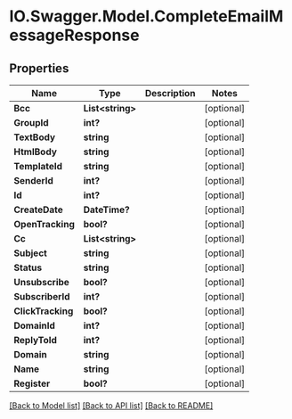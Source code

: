 # IO.Swagger.Model.CompleteEmailMessageResponse
## Properties

Name | Type | Description | Notes
------------ | ------------- | ------------- | -------------
**Bcc** | **List&lt;string&gt;** |  | [optional] 
**GroupId** | **int?** |  | [optional] 
**TextBody** | **string** |  | [optional] 
**HtmlBody** | **string** |  | [optional] 
**TemplateId** | **string** |  | [optional] 
**SenderId** | **int?** |  | [optional] 
**Id** | **int?** |  | [optional] 
**CreateDate** | **DateTime?** |  | [optional] 
**OpenTracking** | **bool?** |  | [optional] 
**Cc** | **List&lt;string&gt;** |  | [optional] 
**Subject** | **string** |  | [optional] 
**Status** | **string** |  | [optional] 
**Unsubscribe** | **bool?** |  | [optional] 
**SubscriberId** | **int?** |  | [optional] 
**ClickTracking** | **bool?** |  | [optional] 
**DomainId** | **int?** |  | [optional] 
**ReplyToId** | **int?** |  | [optional] 
**Domain** | **string** |  | [optional] 
**Name** | **string** |  | [optional] 
**Register** | **bool?** |  | [optional] 

[[Back to Model list]](../README.md#documentation-for-models) [[Back to API list]](../README.md#documentation-for-api-endpoints) [[Back to README]](../README.md)

